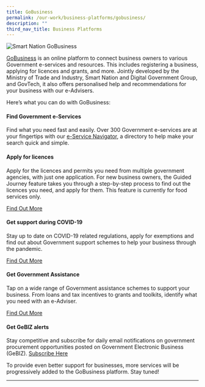 ```yaml
---
title: GoBusiness
permalink: /our-work/business-platforms/gobusiness/
description: ""
third_nav_title: Business Platforms
---
```

![Smart Nation GoBusiness](https://d33wubrfki0l68.cloudfront.net/1e3db23d52df0e395b1cb851d78a86fa3beb4c47/a72ec/images/programmes/products-and-services/gbtitleimage.png)

[GoBusiness](https://www.gobusiness.gov.sg/) is an online platform to connect business owners to various Government e-services and resources. This includes registering a business, applying for licences and grants, and more. Jointly developed by the Ministry of Trade and Industry, Smart Nation and Digital Government Group, and GovTech, it also offers personalised help and recommendations for your business with our e-Advisers.

Here’s what you can do with GoBusiness:

#### **Find Government e-Services**

Find what you need fast and easily. Over 300 Government e-services are at your fingertips with our [e-Service Navigator](https://www.gobusiness.gov.sg/e-services/), a directory to help make your search quick and simple.

#### **Apply for licences**

Apply for the licences and permits you need from multiple government agencies, with just one application. For new business owners, the Guided Journey feature takes you through a step-by-step process to find out the licences you need, and apply for them. This feature is currently for food services only.

[Find Out More](https://www.gobusiness.gov.sg/licences/)

#### **Get support during COVID-19**

Stay up to date on COVID-19 related regulations, apply for exemptions and find out about Government support schemes to help your business through the pandemic.

[Find Out More](https://www.gobusiness.gov.sg/covid/)

#### **Get Government Assistance**

Tap on a wide range of Government assistance schemes to support your business. From loans and tax incentives to grants and toolkits, identify what you need with an e-Adviser.

[Find Out More](https://www.gobusiness.gov.sg/gov-assist/)

#### **Get GeBIZ alerts**

Stay competitive and subscribe for daily email notifications on government procurement opportunities posted on Government Electronic Business (GeBIZ). [Subscribe Here](https://www.gobusiness.gov.sg/gebiz-alerts/)

To provide even better support for businesses, more services will be progressively added to the GoBusiness platform. Stay tuned!

* * *